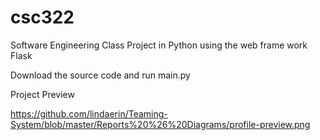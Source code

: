 # csc322
Software Engineering Class Project in Python using the web frame work Flask 


Download the source code and run main.py 

Project Preview

https://github.com/lindaerin/Teaming-System/blob/master/Reports%20%26%20Diagrams/profile-preview.png
